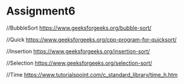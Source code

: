 # Assignment6

//BubbleSort
https://www.geeksforgeeks.org/bubble-sort/

//Quick
https://www.geeksforgeeks.org/cpp-program-for-quicksort/

//Insertion
https://www.geeksforgeeks.org/insertion-sort/

//Selection
https://www.geeksforgeeks.org/selection-sort/

//Time
https://www.tutorialspoint.com/c_standard_library/time_h.htm
